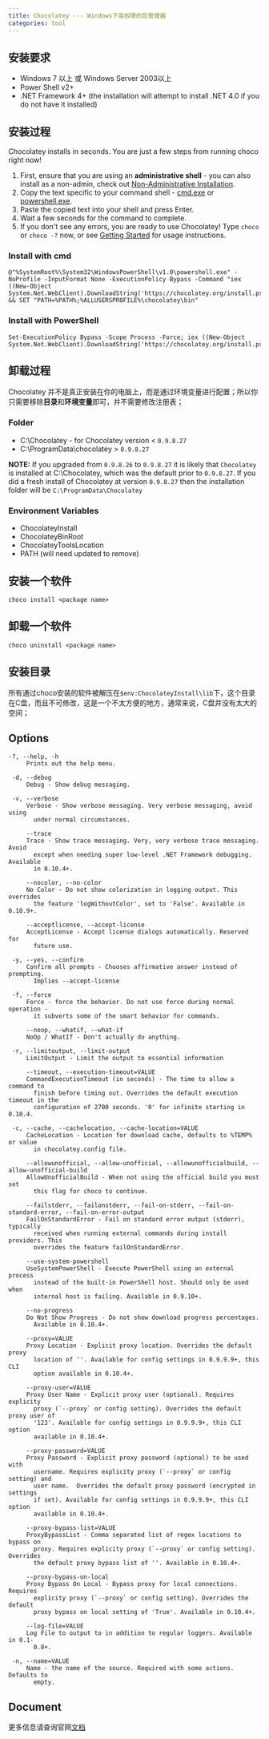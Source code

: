 ```yaml
---
title: Chocolatey --- Windows下高权限的包管理器
categories: tool
---
```


## 安装要求

* Windows 7 以上 或 Windows Server 2003以上
* Power Shell v2+
* .NET Framework 4+ (the installation will attempt to install .NET 4.0 if you do not have it installed)

## 安装过程

Chocolatey installs in seconds. You are just a few steps from running choco right now!

1. First, ensure that you are using an **administrative shell** - you can also install as a non-admin, check out [Non-Administrative Installation](https://chocolatey.org/docs/installation#non-administrative-install).
2. Copy the text specific to your command shell - [cmd.exe](https://chocolatey.org/docs/installation#install-with-cmdexe) or [powershell.exe](https://chocolatey.org/docs/installation#install-with-powershellexe).
3. Paste the copied text into your shell and press Enter.
4. Wait a few seconds for the command to complete.
5. If you don't see any errors, you are ready to use Chocolatey! Type `choco` or `choco -?` now, or see [Getting Started](https://chocolatey.org/docs/getting-started) for usage instructions.

### Install with cmd

```
@"%SystemRoot%\System32\WindowsPowerShell\v1.0\powershell.exe" -NoProfile -InputFormat None -ExecutionPolicy Bypass -Command "iex ((New-Object System.Net.WebClient).DownloadString('https://chocolatey.org/install.ps1'))" && SET "PATH=%PATH%;%ALLUSERSPROFILE%\chocolatey\bin"
```

### Install with PowerShell

```
Set-ExecutionPolicy Bypass -Scope Process -Force; iex ((New-Object System.Net.WebClient).DownloadString('https://chocolatey.org/install.ps1'))
```

## 卸载过程

Chocolatey 并不是真正安装在你的电脑上，而是通过环境变量进行配置；所以你只需要移除**目录**和**环境变量**即可，并不需要修改注册表；

### Folder

* C:\Chocolatey - for Chocolatey version < `0.9.8.27`
* C:\ProgramData\chocolatey > `0.9.8.27`

**NOTE:** If you upgraded from `0.9.8.26` to `0.9.8.27` it is likely that `Chocolatey` is installed at C:\Chocolatey, which was the default prior to `0.9.8.27`. If you did a fresh install of Chocolatey at version `0.9.8.27` then the installation folder will be `C:\ProgramData\Chocolatey`

### Environment Variables

* ChocolateyInstall
* ChocolateyBinRoot
* ChocolateyToolsLocation
* PATH (will need updated to remove)

## 安装一个软件

```
choco install <package name>
```

## 卸载一个软件

```
choco uninstall <package name>
```

## 安装目录

所有通过choco安装的软件被解压在`$env:ChocolateyInstall\lib`下，这个目录在C盘，而且不可修改，这是一个不太方便的地方，通常来说，C盘并没有太大的空间；

## Options

```
-?, --help, -h
     Prints out the help menu.

 -d, --debug
     Debug - Show debug messaging.

 -v, --verbose
     Verbose - Show verbose messaging. Very verbose messaging, avoid using 
       under normal circumstances.

     --trace
     Trace - Show trace messaging. Very, very verbose trace messaging. Avoid 
       except when needing super low-level .NET Framework debugging. Available 
       in 0.10.4+.

     --nocolor, --no-color
     No Color - Do not show colorization in logging output. This overrides 
       the feature 'logWithoutColor', set to 'False'. Available in 0.10.9+.

     --acceptlicense, --accept-license
     AcceptLicense - Accept license dialogs automatically. Reserved for 
       future use.

 -y, --yes, --confirm
     Confirm all prompts - Chooses affirmative answer instead of prompting. 
       Implies --accept-license

 -f, --force
     Force - force the behavior. Do not use force during normal operation - 
       it subverts some of the smart behavior for commands.

     --noop, --whatif, --what-if
     NoOp / WhatIf - Don't actually do anything.

 -r, --limitoutput, --limit-output
     LimitOutput - Limit the output to essential information

     --timeout, --execution-timeout=VALUE
     CommandExecutionTimeout (in seconds) - The time to allow a command to 
       finish before timing out. Overrides the default execution timeout in the 
       configuration of 2700 seconds. '0' for infinite starting in 0.10.4.

 -c, --cache, --cachelocation, --cache-location=VALUE
     CacheLocation - Location for download cache, defaults to %TEMP% or value 
       in chocolatey.config file.

     --allowunofficial, --allow-unofficial, --allowunofficialbuild, --allow-unofficial-build
     AllowUnofficialBuild - When not using the official build you must set 
       this flag for choco to continue.

     --failstderr, --failonstderr, --fail-on-stderr, --fail-on-standard-error, --fail-on-error-output
     FailOnStandardError - Fail on standard error output (stderr), typically 
       received when running external commands during install providers. This 
       overrides the feature failOnStandardError.

     --use-system-powershell
     UseSystemPowerShell - Execute PowerShell using an external process 
       instead of the built-in PowerShell host. Should only be used when 
       internal host is failing. Available in 0.9.10+.

     --no-progress
     Do Not Show Progress - Do not show download progress percentages. 
       Available in 0.10.4+.

     --proxy=VALUE
     Proxy Location - Explicit proxy location. Overrides the default proxy 
       location of ''. Available for config settings in 0.9.9.9+, this CLI 
       option available in 0.10.4+.

     --proxy-user=VALUE
     Proxy User Name - Explicit proxy user (optional). Requires explicity 
       proxy (`--proxy` or config setting). Overrides the default proxy user of 
       '123'. Available for config settings in 0.9.9.9+, this CLI option 
       available in 0.10.4+.

     --proxy-password=VALUE
     Proxy Password - Explicit proxy password (optional) to be used with 
       username. Requires explicity proxy (`--proxy` or config setting) and 
       user name.  Overrides the default proxy password (encrypted in settings 
       if set). Available for config settings in 0.9.9.9+, this CLI option 
       available in 0.10.4+.

     --proxy-bypass-list=VALUE
     ProxyBypassList - Comma separated list of regex locations to bypass on 
       proxy. Requires explicity proxy (`--proxy` or config setting). Overrides 
       the default proxy bypass list of ''. Available in 0.10.4+.

     --proxy-bypass-on-local
     Proxy Bypass On Local - Bypass proxy for local connections. Requires 
       explicity proxy (`--proxy` or config setting). Overrides the default 
       proxy bypass on local setting of 'True'. Available in 0.10.4+.

     --log-file=VALUE
     Log File to output to in addition to regular loggers. Available in 0.1-
       0.8+.

 -n, --name=VALUE
     Name - the name of the source. Required with some actions. Defaults to 
       empty.
```

## Document

更多信息请查询官网[文档](https://chocolatey.org/docs/)